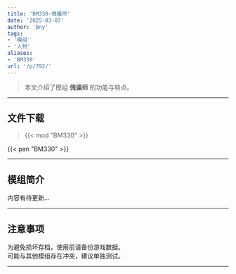 ```yaml
---
title: 'BM330-傀儡师'
date: '2025-03-07'
author: 'Bny'
tags:
- '模组'
- '人物'
aliases:
- 'BM330'
url: '/p/792/'
---
```


> 本文介绍了模组 **傀儡师** 的功能与特点。

---

## 文件下载  

> {{< mod "BM330" >}}  

{{< pan "BM330" >}}  

---

## 模组简介

>  
内容有待更新...  

---

## 注意事项

>  
为避免损坏存档，使用前请备份游戏数据。  
可能与其他模组存在冲突，建议单独测试。  

---

